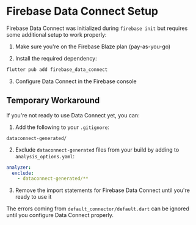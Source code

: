 # Firebase Data Connect Setup

Firebase Data Connect was initialized during `firebase init` but requires some additional setup to work properly:

1. Make sure you're on the Firebase Blaze plan (pay-as-you-go)

2. Install the required dependency:

```bash
flutter pub add firebase_data_connect
```

3. Configure Data Connect in the Firebase console

## Temporary Workaround

If you're not ready to use Data Connect yet, you can:

1. Add the following to your `.gitignore`:

```gitignore
dataconnect-generated/
```

2. Exclude `dataconnect-generated` files from your build by adding to `analysis_options.yaml`:

```yaml
analyzer:
  exclude:
    - dataconnect-generated/**
```

3. Remove the import statements for Firebase Data Connect until you're ready to use it

The errors coming from `default_connector/default.dart` can be ignored until you configure Data Connect properly.
